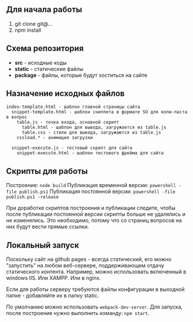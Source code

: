 Для начала работы
--

1. git clone git@...
2. npm install

Схема репозитория
--

- **src** - исходные коды
- **static** - статические файлы
- **package** - файлы, которые будут хоститься на сайте

Назначение исходных файлов
--

    index-template.html - шаблон главной страницы сайта
      snippet-template.html - шаблон сниппета в формате SO для копи-паста в вопрос
        table.js - точка входа, основной скрипт
          table.html - шаблон для вывода, загружается из table.js
          table.css - стили для вывода, загружаются из table.js
        cssload.* - анимация загрузки

      snippet-execute.js - тестовый скрипт для сайта
        snippet-execute.html - шаблон тестового фрейма для сайта
        
Скрипты для работы
--

Построение: `node build`
Публикация временной версии: `powershell -file publish.ps1`
Публикация постоянной версии: `powershell -file publish.ps1 -release`

При доработке скриптов построения и публикации следите, чтобы после публикации постоянной версии скрипты больше не удалялись 
и не изменялись. Это необходимо, потому что со страниц вопросов на них будут вести прямые ссылки.

Локальный запуск
--

Поскольку сайт на github pages - всегда статический, его можно "запустить" на любом веб-сервере, поддерживающем отдачу статического контента. Например, можно использовать включенный в windows IIS. Или XAMPP. Или в nginx.

Если для работы серверу требуются файлы конфигурации в выходной папке - добавляйте их в папку static.

По умолчанию можно использовать `webpack-dev-server`. Для запуска, после построения нужно выполнить команду: `npm start`.  